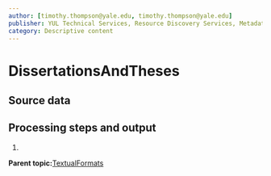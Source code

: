 ```yaml
---
author: [timothy.thompson@yale.edu, timothy.thompson@yale.edu]
publisher: YUL Technical Services, Resource Discovery Services, Metadata Services Unit
category: Descriptive content
---
```


# DissertationsAndTheses

## Source data

## Processing steps and output

1.  
**Parent topic:**[TextualFormats](../../concepts/supertypes/textualformats.md)

